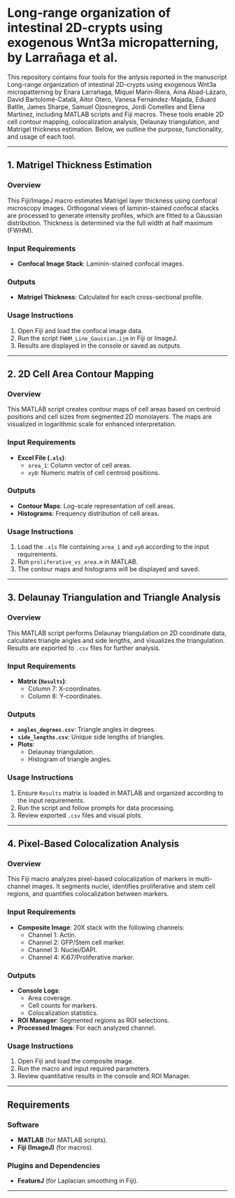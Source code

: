 # Long-range organization of intestinal 2D-crypts using exogenous Wnt3a micropatterning, by Larrañaga et al.  

This repository contains four tools for the anlysis reported in the manuscript Long-range organization of intestinal 2D-crypts using exogenous Wnt3a micropatterning by Enara Larrañaga, Miquel Marin-Riera, Aina Abad-Lázaro, David Bartolomé-Català, Aitor Otero, Vanesa Fernández-Majada, Eduard Batlle, James Sharpe, Samuel Ojosnegros, Jordi Comelles and Elena Martinez, including MATLAB scripts and Fiji macros. These tools enable 2D cell contour mapping, colocalization analysis, Delaunay triangulation, and Matrigel thickness estimation. Below, we outline the purpose, functionality, and usage of each tool.

---

## 1. **Matrigel Thickness Estimation**  

### Overview  
This Fiji/ImageJ macro estimates Matrigel layer thickness using confocal microscopy images. Orthogonal views of laminin-stained confocal stacks are processed to generate intensity profiles, which are fitted to a Gaussian distribution. Thickness is determined via the full width at half maximum (FWHM).  

### Input Requirements  
- **Confocal Image Stack**: Laminin-stained confocal images.  

### Outputs  
- **Matrigel Thickness**: Calculated for each cross-sectional profile.  

### Usage Instructions  
1. Open Fiji and load the confocal image data. 
2. Run the script `FWHM_Line_Gaussian.ijm` in Fiji or ImageJ.  
3. Results are displayed in the console or saved as outputs.  

---

## 2. **2D Cell Area Contour Mapping**  

### Overview  
This MATLAB script creates contour maps of cell areas based on centroid positions and cell sizes from segmented 2D monolayers. The maps are visualized in logarithmic scale for enhanced interpretation.  

### Input Requirements  
- **Excel File (`.xls`)**:  
  - `area_1`: Column vector of cell areas.  
  - `xy0`: Numeric matrix of cell centroid positions.  

### Outputs  
- **Contour Maps**: Log-scale representation of cell areas.  
- **Histograms**: Frequency distribution of cell areas.  

### Usage Instructions  
1. Load the `.xls` file containing `area_1` and `xy0` according to the input requirements.  
2. Run `proliferative_vs_area.m` in MATLAB.  
3. The contour maps and histograms will be displayed and saved.  

---

## 3. **Delaunay Triangulation and Triangle Analysis**  

### Overview  
This MATLAB script performs Delaunay triangulation on 2D coordinate data, calculates triangle angles and side lengths, and visualizes the triangulation. Results are exported to `.csv` files for further analysis.  

### Input Requirements  
- **Matrix (`Results`)**:  
  - Column 7: X-coordinates.  
  - Column 8: Y-coordinates.  

### Outputs  
- **`angles_degrees.csv`**: Triangle angles in degrees.  
- **`side_lengths.csv`**: Unique side lengths of triangles.  
- **Plots**:  
  - Delaunay triangulation.  
  - Histogram of triangle angles.  

### Usage Instructions  
1. Ensure `Results` matrix is loaded in MATLAB and organized according to the input requirements.  
2. Run the script and follow prompts for data processing.  
3. Review exported `.csv` files and visual plots.  

---

## 4. **Pixel-Based Colocalization Analysis**  

### Overview  
This Fiji macro analyzes pixel-based colocalization of markers in multi-channel images. It segments nuclei, identifies proliferative and stem cell regions, and quantifies colocalization between markers.  

### Input Requirements  
- **Composite Image**: 20X stack with the following channels:  
  - Channel 1: Actin.  
  - Channel 2: GFP/Stem cell marker.  
  - Channel 3: Nuclei/DAPI.  
  - Channel 4: Ki67/Proliferative marker.  

### Outputs  
- **Console Logs**:  
  - Area coverage.  
  - Cell counts for markers.  
  - Colocalization statistics.  
- **ROI Manager**: Segmented regions as ROI selections.  
- **Processed Images**: For each analyzed channel.  

### Usage Instructions  
1. Open Fiji and load the composite image.  
2. Run the macro and input required parameters.  
3. Review quantitative results in the console and ROI Manager.  

---

## Requirements  

### Software  
- **MATLAB** (for MATLAB scripts).  
- **Fiji (ImageJ)** (for macros).  

### Plugins and Dependencies  
- **FeatureJ** (for Laplacian smoothing in Fiji).  

---
